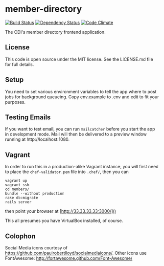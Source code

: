 member-directory
================

[![Build Status](http://jenkins.theodi.org/job/member-directory-build-master/badge/icon)](http://jenkins.theodi.org/job/member-directory-build-master/)
[![Dependency Status](https://gemnasium.com/theodi/member-directory.png)](https://gemnasium.com/theodi/member-directory)
[![Code Climate](https://codeclimate.com/github/theodi/member-directory.png)](https://codeclimate.com/github/theodi/member-directory)


The ODI's member directory frontend application. 

License
-------

This code is open source under the MIT license. See the LICENSE.md file for 
full details.

Setup
-----

You need to set various environment variables to tell the app where to post jobs for background queueing. Copy env.example to .env and edit to fit your purposes.

Testing Emails
--------------

If you want to test email, you can run ```mailcatcher``` before you start the app in development mode. Mail will then be delivered to a preview window running at http://localhost:1080.

Vagrant
-------

In order to run this in a production-alike Vagrant instance, you will first need to place the ```chef-validator.pem``` file into ```.chef/```, then you can

    vagrant up
    vagrant ssh
    cd members/
    bundle --without production
    rake db:migrate
    rails server

then point your browser at [http://33.33.33.33:3000/]()

This all presumes you have VirtualBox installed, of course.

Colophon
--------

Social Media icons courtesy of https://github.com/paulrobertlloyd/socialmediaicons/.
Other icons use FontAwesome: http://fortawesome.github.com/Font-Awesome/